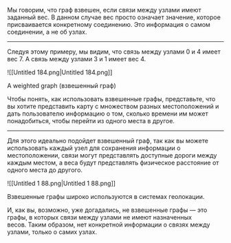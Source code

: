 Мы говорим, что граф взвешен, если связи между узлами имеют заданный вес. В данном случае вес просто означает значение, которое присваивается конкретному соединению. Это информация о самом соединении, а не об узлах.

---

Следуя этому примеру, мы видим, что связь между узлами 0 и 4 имеет вес 7. А связь между узлами 3 и 1 имеет вес 4.

![[Untitled 184.png|Untitled 184.png]]

A weighted graph (взвешенный граф)

Чтобы понять, как использовать взвешенные графы, представьте, что вы хотите представить карту с множеством разных местоположений и дать пользователю информацию о том, сколько времени им может понадобиться, чтобы перейти из одного места в другое.

---

Для этого идеально подойдет взвешенный граф, так как вы можете использовать каждый узел для сохранения информации о местоположении, связи могут представлять доступные дороги между каждым местом, а веса будут представлять физическое расстояние от одного места до другого.

![[Untitled 1 88.png|Untitled 1 88.png]]

Взвешенные графы широко используются в системах геолокации.

И, как вы, возможно, уже догадались, не взвешенные графы — это графы, в которых связи между узлами не имеют назначенных весов. Таким образом, нет конкретной информации о связях между узлами, только о самих узлах.